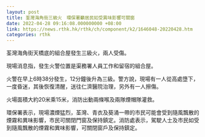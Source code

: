 ```yaml
---
layout: post
title: 荃灣海角街三級火　環保署籲居民如受異味影響可關窗
date: 2022-04-28 09:16:08.000000000 +08:00
link: https://news.rthk.hk/rthk/ch/component/k2/1646048-20220428.htm
categories: rthk
---
```


荃灣海角街天橋底的組合屋發生三級火，兩人受傷。

現場消息指，發生火警位置是渠務署人員工作和留宿的組合屋。

火警在早上6時38分發生，12分鐘後升為三級。警方說，現場有一人從高處墮下，一度昏迷，其後恢復清醒，送往仁濟醫院治理，另外有一人擦傷。

火場面積大約20米乘15米，消防出動兩條喉及兩隊煙帽隊灌救。

環保署表示，現場濃煙猛烈，荃灣、青衣及葵涌一帶的市民可能會受到隨風飄散的煙霧和異味影響，市民可關閉門窗及保持鎮定。消防處表示，駕駛人士及市民如受到隨風飄散的煙霧和異味影響，可關閉窗戶及保持鎮定。
